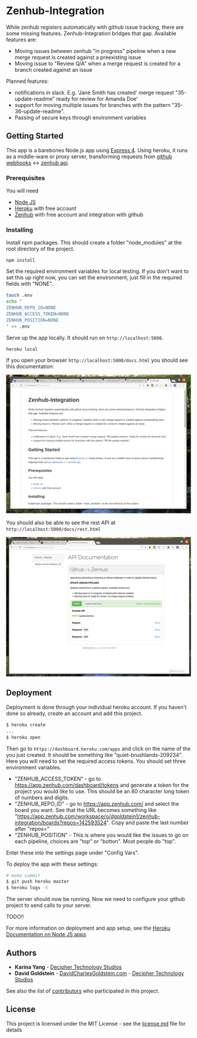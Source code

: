 # Zenhub-Integration

While zenhub registers automatically with github issue tracking, there are some missing features. Zenhub-Integration bridges that gap. Available features are:

- Moving issues between zenhub "in progress" pipeline when a new merge request is created against a preexisting issue
- Moving issue to "Review Q/A" when a merge request is created for a branch created against an issue


Planned features:

- notifications in slack. E.g. 'Jane Smith has created' merge request "35-update-readme" ready for review for Amanda Doe'
- support for moving multiple issues for branches with the pattern "35-36-update-readme".
- Passing of secure keys through environment variables

## Getting Started

This app is a barebones Node.js app using [Express 4](http://expressjs.com/). Using heroku, it runs as a middle-ware or proxy  server, transforming requests from [github webhooks](https://developer.github.com/webhooks/) <-> [zenhub api](https://github.com/ZenHubIO/API).

### Prerequisites

You will need 

- [Node JS](https://nodejs.org/en/)
- [Heroku](https://dashboard.heroku.com/) with free account
- [Zenhub](http://zenhub.com) with free account and integration with github


### Installing

Install npm packages. This should create a folder "node_modules" at the root directory of the project.
```
npm install
```

Set the required environment variables for local testing. If you don't want to set this up right now, you can set the environment, just fill in the required fields with "NONE".

```sh
touch .env
echo "
ZENHUB_REPO_ID=NONE
ZENHUB_ACCESS_TOKEN=NONE
ZENHUB_POSITION=NONE
" >> .env
```

Serve up the app locally. It should run on `http://localhost:5000`.
```
heroku local
```

If you open your browser `http://localhost:5000/docs.html` you should see this documentation:

![docs](https://github.com/dgoldstein1/zenhub-integration/blob/master/public/images/documentation.png)

You should also be able to see the rest API at `http://localhost:5000/docs/rest.html`

![rest](https://github.com/dgoldstein1/zenhub-integration/blob/master/public/images/rest.png)


## Deployment

Deployment is done through your individual heroku account. If you haven't done so already, create an account and add this project.

```sh
$ heroku create
...
$ heroku open
```

Then go to `https://dashboard.heroku.com/apps` and click on the name of the you just created. It should be something like "quiet-brushlands-209234". Here you will need to set the required access tokens. You should set three environment variables.

- "ZENHUB_ACCESS_TOKEN" - go to https://app.zenhub.com/dashboard/tokens and generate a token for the project you would like to use. This should be an 80 character long token of numbers and digits.
- "ZENHUB_REPO_ID" - go to https://app.zenhub.com/ and select the board you want. See that the URL becomes something like "https://app.zenhub.com/workspace/o/dgoldstein1/zenhub-integration/boards?repos=142593524". Copy and paste the last number after "repos="
- "ZENHUB_POSITION" - This is where you would like the issues to go on each pipeline, choices are "top" or "botton". Most people do "top".

Enter these into the settings page under "Config Vars".

To deploy the app with these settings:

```sh
# make commit
$ git push heroku master
$ heroku logs -t
```

The server should now be running. Now we need to configure your github project to send calls to your server.

TODO!!


For more information on deployment and app setup, see the [Heroku Documentation on Node JS apps](https://devcenter.heroku.com/articles/getting-started-with-nodejs)


## Authors

* **Karina Yang**  - [Decipher Technology Studios](http://deciphernow.com/)
* **David Goldstein** - [DavidCharlesGoldstein.com](http://www.davidcharlesgoldstein.com/) - [Decipher Technology Studios](http://deciphernow.com/)

See also the list of [contributors](https://github.com/your/project/contributors) who participated in this project.

## License

This project is licensed under the MIT License - see the [license.md](license.md) file for details
 
